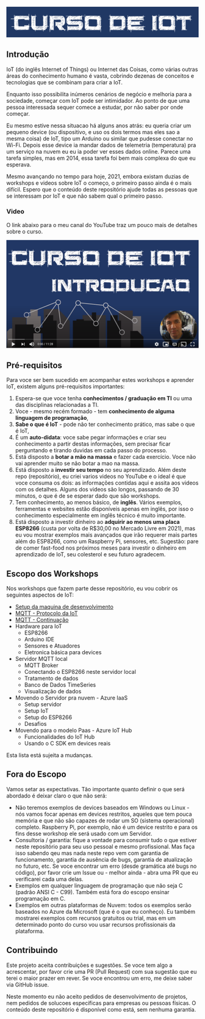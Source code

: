 ![curso](Imagens/banner.png)

## Introdução 
IoT (do inglês Internet of Things) ou Internet das Coisas, como várias outras áreas do conhecimento humano é vasta, cobrindo dezenas de conceitos e tecnologias que se combinam para criar a IoT.

Enquanto isso possibilita inúmeros cenários de negócio e melhoria para a sociedade, começar com IoT pode ser  intimidador. Ao ponto de que uma pessoa interessada sequer comece a estudar, por não saber por onde começar. 

Eu mesmo estive nessa situacao há alguns anos atrás: eu queria criar um pequeno device (ou dispositivo, e uso os dois termos mas eles sao a mesma coisa) de IoT, tipo um Arduino ou similar que pudesse conectar no Wi-Fi. Depois esse device ia mandar dados de telemetria (temperatura) pra um serviço na nuvem eu eu ia poder ver esses dados online. Parece uma tarefa simples, mas em 2014, essa tarefa foi bem mais complexa do que eu esperava. 

Mesmo avançando no tempo para hoje, 2021, embora existam duzias de workshops e videos sobre IoT o começo, o primeiro passo ainda é o mais difícil. Espero que o conteúdo deste repositório ajude todas as pessoas que se interessam por IoT e que não sabem qual o primeiro passo.

### Video

O link abaixo para o meu canal do YouTube traz um pouco mais de detalhes sobre o curso.

[![Setup](Imagens/intro.png)](https://youtu.be/ItrVKlmpxF0)

## Pré-requisitos

Para voce ser bem sucedido em acompanhar estes workshops e aprender IoT, existem alguns pré-requisitos importantes:

1. Espera-se que voce tenha **conhecimentos / graduação em TI** ou uma das disciplinas relacionadas a TI.
2. Voce - mesmo recém formado - tem **conhecimento de alguma linguagem de programação**,
3. **Sabe o que é IoT** - pode não ter conhecimento prático, mas sabe o que é IoT,
4. É um **auto-didata**: voce sabe pegar informações e criar seu conhecimento a partir destas informações, sem precisar ficar perguntando e tirando duvidas em cada passo do processo. 
5. Está disposto a **botar a mão na massa** e fazer cada exercício. Voce não vai aprender muito se não botar a mao na massa.
6. Está disposto a **investir seu tempo** no seu aprendizado. Além deste repo (repositório), eu criei varios videos no YouTube e o ideal é que voce consuma os dois: as informações contidas aqui e assita aos videos com os detalhes. Alguns dos videos são longos, passando de 30 minutos, o que é de se esperar dado que são workshops.
7. Tem conhecimento, ao menos básico, de **inglês**. Vários exemplos, ferramentas e websites estão disponíveis apenas em inglês, por isso o conhecimento especialmente em inglês técnico é muito importante.
8. Está disposto a investir dinheiro ao **adquirir ao menos uma placa ESP8266** (custa por volta de R$30,00 no Mercado Livre em 2021), mas eu vou mostrar exemplos mais avançados que irão requerer mais partes além do ESP8266, como um Raspberry Pi, sensores, etc. Sugestão: pare de comer fast-food nos próximos meses para investir o dinheiro em aprendizado de IoT, seu colesterol e seu futuro agradecem.

## Escopo dos Workshops

Nos workshops que fazem parte desse repositório, eu vou cobrir os seguintes aspectos de IoT:

- [Setup da maquina de desenvolvimento](setup.md)
- [MQTT - Protocolo da IoT](mqtt.md)
- [MQTT - Continuação](mqtt2.md)
- Hardware para IoT
    - ESP8266
    - Arduino IDE
    - Sensores e Atuadores
    - Eletronica básica para devices
- Servidor MQTT local
    - MQTT Broker
    - Conectando o ESP8266 neste servidor local
    - Tratamento de dados
    - Banco de Dados TimeSeries
    - Visualização de dados
- Movendo o Servidor pra nuvem - Azure IaaS
    - Setup servidor
    - Setup IoT
    - Setup do ESP8266
    - Desafios
- Movendo para o modelo Paas - Azure IoT Hub
    - Funcionalidades do IoT Hub
    - Usando o C SDK em devices reais

Esta lista está sujeita a mudanças.

## Fora do Escopo

Vamos setar as expectativas. Tão importante quanto definir o que será abordado é deixar claro o que não será:

- Não teremos exemplos de devices baseados em Windows ou Linux - nós vamos focar apenas em devices restritos, aqueles que tem pouca memória e que não são capazes de rodar um SO (sistema operacional) completo. Raspberry Pi, por exemplo, não é um device restrito e para os fins desse workshop ele será usado com um Servidor.
- Consultoria / garantia: fique a vontade para consumir tudo o que estiver neste repositório para seu uso pessoal e mesmo profissional. Mas faça isso sabendo qeu mas nada neste repo vem com garantia de funcionamento, garantia de ausência de bugs, garantia de atualização no futuro, etc. Se voce encontrar um erro (desde gramática até bugs no código), por favor crie um Issue ou - melhor ainda - abra uma PR que eu verificarei cada uma delas.
- Exemplos em qualquer linguagem de programação que não seja C (padrão ANSI C - C99). Também está fora do escopo ensinar programação em C.
- Exemplos em outras plataformas de Nuvem: todos os exemplos serão baseados no Azure da Microsoft (que é o que eu conheço). Eu também mostrarei exemplos com recursos gratuitos ou trial, mas em um determinado ponto do curso vou usar recursos profissionais da plataforma.

## Contribuindo

Este projeto aceita contribuições e sugestões. Se voce tem algo a acrescentar, por favor crie uma PR (Pull Request) com sua sugestão que eu terei o maior prazer em rever. Se voce encontrou um erro, me deixe saber via GitHub issue.

Neste momento eu não aceito pedidos de desenvolvimento de projetos, nem pedidos de solucoes específicas para empresas ou pessoas físicas. O conteúdo deste repositório é disponível como está, sem nenhuma garantia.
